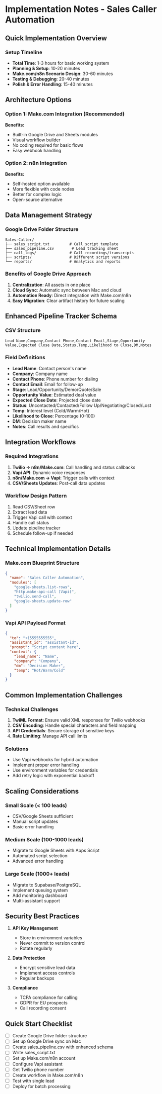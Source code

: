 # Implementation Notes - Sales Caller Automation

## Quick Implementation Overview

### Setup Timeline
- **Total Time**: 1-3 hours for basic working system
- **Planning & Setup**: 10-20 minutes
- **Make.com/n8n Scenario Design**: 30-60 minutes
- **Testing & Debugging**: 20-40 minutes
- **Polish & Error Handling**: 15-40 minutes

## Architecture Options

### Option 1: Make.com Integration (Recommended)
**Benefits:**
- Built-in Google Drive and Sheets modules
- Visual workflow builder
- No coding required for basic flows
- Easy webhook handling

### Option 2: n8n Integration
**Benefits:**
- Self-hosted option available
- More flexible with code nodes
- Better for complex logic
- Open-source alternative

## Data Management Strategy

### Google Drive Folder Structure
```
Sales-Caller/
├── sales_script.txt         # Call script template
├── sales_pipeline.csv        # Lead tracking sheet
├── call_logs/               # Call recordings/transcripts
├── scripts/                 # Different script versions
└── reports/                 # Analytics and reports
```

### Benefits of Google Drive Approach
1. **Centralization**: All assets in one place
2. **Cloud Sync**: Automatic sync between Mac and cloud
3. **Automation Ready**: Direct integration with Make.com/n8n
4. **Easy Migration**: Clear artifact history for future scaling

## Enhanced Pipeline Tracker Schema

### CSV Structure
```csv
Lead Name,Company,Contact Phone,Contact Email,Stage,Opportunity Value,Expected Close Date,Status,Temp,Likelihood to Close,DM,Notes
```

### Field Definitions
- **Lead Name**: Contact person's name
- **Company**: Company name
- **Contact Phone**: Phone number for dialing
- **Contact Email**: Email for follow-up
- **Stage**: Lead/Opportunity/Demo/Quote/Sale
- **Opportunity Value**: Estimated deal value
- **Expected Close Date**: Projected close date
- **Status**: Uncontacted/Contacted/Follow Up/Negotiating/Closed/Lost
- **Temp**: Interest level (Cold/Warm/Hot)
- **Likelihood to Close**: Percentage (0-100)
- **DM**: Decision maker name
- **Notes**: Call results and specifics

## Integration Workflows

### Required Integrations
1. **Twilio → n8n/Make.com**: Call handling and status callbacks
2. **Vapi API**: Dynamic voice responses
3. **n8n/Make.com → Vapi**: Trigger calls with context
4. **CSV/Sheets Updates**: Post-call data updates

### Workflow Design Pattern
1. Read CSV/Sheet row
2. Extract lead data
3. Trigger Vapi call with context
4. Handle call status
5. Update pipeline tracker
6. Schedule follow-up if needed

## Technical Implementation Details

### Make.com Blueprint Structure
```json
{
  "name": "Sales Caller Automation",
  "modules": [
    "google-sheets.list-rows",
    "http.make-api-call (Vapi)",
    "twilio.send-call",
    "google-sheets.update-row"
  ]
}
```

### Vapi API Payload Format
```json
{
  "to": "+15555555555",
  "assistant_id": "assistant-id",
  "prompt": "Script content here",
  "context": {
    "lead_name": "Name",
    "company": "Company",
    "dm": "Decision Maker",
    "temp": "Hot/Warm/Cold"
  }
}
```

## Common Implementation Challenges

### Technical Challenges
1. **TwiML Format**: Ensure valid XML responses for Twilio webhooks
2. **CSV Encoding**: Handle special characters and field mapping
3. **API Credentials**: Secure storage of sensitive keys
4. **Rate Limiting**: Manage API call limits

### Solutions
- Use Vapi webhooks for hybrid automation
- Implement proper error handling
- Use environment variables for credentials
- Add retry logic with exponential backoff

## Scaling Considerations

### Small Scale (< 100 leads)
- CSV/Google Sheets sufficient
- Manual script updates
- Basic error handling

### Medium Scale (100-1000 leads)
- Migrate to Google Sheets with Apps Script
- Automated script selection
- Advanced error handling

### Large Scale (1000+ leads)
- Migrate to Supabase/PostgreSQL
- Implement queuing system
- Add monitoring dashboard
- Multi-assistant support

## Security Best Practices

1. **API Key Management**
   - Store in environment variables
   - Never commit to version control
   - Rotate regularly

2. **Data Protection**
   - Encrypt sensitive lead data
   - Implement access controls
   - Regular backups

3. **Compliance**
   - TCPA compliance for calling
   - GDPR for EU prospects
   - Call recording consent

## Quick Start Checklist

- [ ] Create Google Drive folder structure
- [ ] Set up Google Drive sync on Mac
- [ ] Create sales_pipeline.csv with enhanced schema
- [ ] Write sales_script.txt
- [ ] Set up Make.com/n8n account
- [ ] Configure Vapi assistant
- [ ] Get Twilio phone number
- [ ] Create workflow in Make.com/n8n
- [ ] Test with single lead
- [ ] Deploy for batch processing